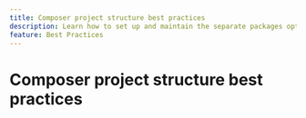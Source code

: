 ```yaml
---
title: Composer project structure best practices
description: Learn how to set up and maintain the separate packages option described in the global reference architecture examples.
feature: Best Practices
---
```


# Composer project structure best practices
